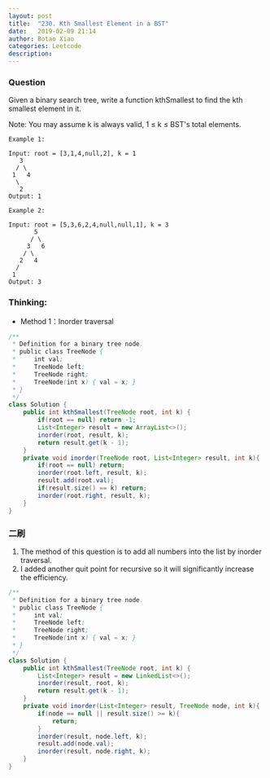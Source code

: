 ```yaml
---
layout: post
title:  "230. Kth Smallest Element in a BST"
date:   2019-02-09 21:14
author: Botao Xiao
categories: Leetcode
description:
---
```


### Question
Given a binary search tree, write a function kthSmallest to find the kth smallest element in it.

Note:
You may assume k is always valid, 1 ≤ k ≤ BST's total elements.

```
Example 1:

Input: root = [3,1,4,null,2], k = 1
   3
  / \
 1   4
  \
   2
Output: 1

Example 2:

Input: root = [5,3,6,2,4,null,null,1], k = 3
       5
      / \
     3   6
    / \
   2   4
  /
 1
Output: 3

```

### Thinking:
* Method 1：Inorder traversal

```Java
/**
 * Definition for a binary tree node.
 * public class TreeNode {
 *     int val;
 *     TreeNode left;
 *     TreeNode right;
 *     TreeNode(int x) { val = x; }
 * }
 */
class Solution {
    public int kthSmallest(TreeNode root, int k) {
        if(root == null) return -1;
        List<Integer> result = new ArrayList<>();
        inorder(root, result, k);
        return result.get(k - 1);
    }
    private void inorder(TreeNode root, List<Integer> result, int k){
        if(root == null) return;
        inorder(root.left, result, k);
        result.add(root.val);
        if(result.size() == k) return;
        inorder(root.right, result, k);
    }
}
```

### 二刷
1. The method of this question is to add all numbers into the list by inorder traversal.
2. I added another quit point for recursive so it will significantly increase the efficiency.
```Java
/**
 * Definition for a binary tree node.
 * public class TreeNode {
 *     int val;
 *     TreeNode left;
 *     TreeNode right;
 *     TreeNode(int x) { val = x; }
 * }
 */
class Solution {
    public int kthSmallest(TreeNode root, int k) {
        List<Integer> result = new LinkedList<>();
        inorder(result, root, k);
        return result.get(k - 1);
    }
    private void inorder(List<Integer> result, TreeNode node, int k){
        if(node == null || result.size() >= k){
            return;
        }
        inorder(result, node.left, k);
        result.add(node.val);
        inorder(result, node.right, k);
    }
}
```
